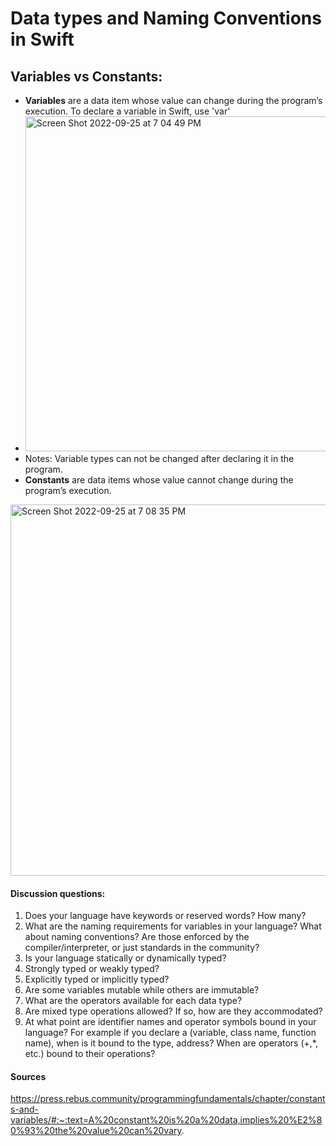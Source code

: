 # Data types and Naming Conventions in Swift 

## Variables vs Constants: 
- **Variables** are a data item whose value can change during the program’s execution. To declare a variable in Swift, use 'var'
- <img width="536" alt="Screen Shot 2022-09-25 at 7 04 49 PM" src="https://user-images.githubusercontent.com/49759112/192169557-3752e0ec-397e-4980-bf63-5e89f00c5671.png"> 
- Notes: Variable types can not be changed after declaring it in the program. 
- **Constants** are data items whose value cannot change during the program’s execution. 
<img width="594" alt="Screen Shot 2022-09-25 at 7 08 35 PM" src="https://user-images.githubusercontent.com/49759112/192169656-ff0b1c20-5b2a-413b-8009-e45165e27139.png">



#### Discussion questions:
1. Does your language have keywords or reserved words? How many?
2. What are the naming requirements for variables in your language?
What about naming conventions? Are those enforced by the compiler/interpreter, or just
standards in the community?
3. Is your language statically or dynamically typed?
4. Strongly typed or weakly typed?
5. Explicitly typed or implicitly typed?
6. Are some variables mutable while others are immutable?
7. What are the operators available for each data type?
8. Are mixed type operations allowed? If so, how are they accommodated?
9. At what point are identifier names and operator symbols bound in your language? For example
if you declare a (variable, class name, function name), when is it bound to the type, address? When are operators (+,*, etc.) bound to their operations?

#### Sources
https://press.rebus.community/programmingfundamentals/chapter/constants-and-variables/#:~:text=A%20constant%20is%20a%20data,implies%20%E2%80%93%20the%20value%20can%20vary.
